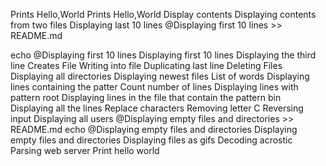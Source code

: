 Prints Hello,World
Prints Hello,World
Display contents
Displaying contents from two files
Displaying last 10 lines
@Displaying first 10 lines >> README.md

echo @Displaying first 10 lines
Displaying first 10 lines
Displaying the third line
Creates File
Writing into file
Duplicating last line
Deleting Files
Displaying all directories
Displaying newest files
List of words
 Displaying lines containing the patter
Count number of lines
Displaying lines with pattern root
Displaying lines in the file that contain the pattern bin
Displaying all the lines
 Replace characters
Removing letter C
Reversing input
Displaying all users
@Displaying empty files and directories >> README.md
echo @Displaying empty files and directories
Displaying empty files and directories
Displaying files as gifs
Decoding acrostic
Parsing web server
Print hello world
